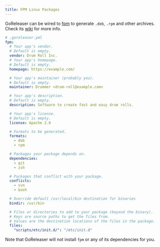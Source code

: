 ```yaml
---
title: FPM Linux Packages
---
```


GoReleaser can be wired to [fpm](https://github.com/jordansissel/fpm) to
generate `.deb`, `.rpm` and other archives. Check its
[wiki](https://github.com/jordansissel/fpm/wiki) for more info.

```yml
# .goreleaser.yml
fpm:
  # Your app's vendor.
  # Default is empty.
  vendor: Drum Roll Inc.
  # Your app's homepage.
  # Default is empty.
  homepage: https://example.com/

  # Your app's maintainer (probably you).
  # Default is empty.
  maintainer: Drummer <drum-roll@example.com>

  # Your app's description.
  # Default is empty.
  description: Software to create fast and easy drum rolls.

  # Your app's license.
  # Default is empty.
  license: Apache 2.0

  # Formats to be generated.
  formats:
    - deb
    - rpm

  # Packages your package depends on.
  dependencies:
    - git
    - zsh

  # Packages that conflict with your package.
  conflicts:
    - svn
    - bash

  # Override default /usr/local/bin destination for binaries
  bindir: /usr/bin

  # Files or directories to add to your package (beyond the binary).
  # Keys are source paths to get the files from.
  # Values are the destination locations of the files in the package.
  files:
    "scripts/etc/init.d/": "/etc/init.d"
```

Note that GoReleaser will not install `fpm` or any of its dependencies for you.
